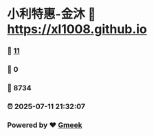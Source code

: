 # 小利特惠-金沐 :link: https://xl1008.github.io 
### :page_facing_up: [11](https://xl1008.github.io/tag.html) 
### :speech_balloon: 0 
### :hibiscus: 8734 
### :alarm_clock: 2025-07-11 21:32:07 
### Powered by :heart: [Gmeek](https://github.com/Meekdai/Gmeek)
